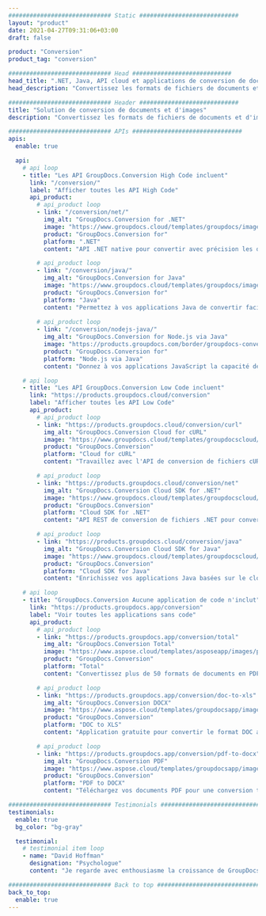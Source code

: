 ```yaml
---
############################# Static ############################
layout: "product"
date: 2021-04-27T09:31:06+03:00
draft: false

product: "Conversion"
product_tag: "conversion"

############################# Head ############################
head_title: ".NET, Java, API cloud et applications de conversion de documents par GroupDocs"
head_description: "Convertissez les formats de fichiers de documents et d'images populaires sur n'importe quelle plate-forme avec des solutions basées sur des applications et des API."

############################# Header ############################
title: "Solution de conversion de documents et d'images"
description: "Convertissez les formats de fichiers de documents et d'images populaires sur n'importe quelle plate-forme avec des solutions basées sur des applications et des API."

############################# APIs ###############################
apis:
  enable: true

  api:
    # api loop
    - title: "Les API GroupDocs.Conversion High Code incluent"
      link: "/conversion/"
      label: "Afficher toutes les API High Code"
      api_product:
        # api_product loop
        - link: "/conversion/net/"
          img_alt: "GroupDocs.Conversion for .NET"
          image: "https://www.groupdocs.cloud/templates/groupdocs/images/product-logos/groupdocs-conversion-net.png"
          product: "GroupDocs.Conversion for"
          platform: ".NET"
          content: "API .NET native pour convertir avec précision les documents et les formats de fichiers image dans tous les types d'application .NET. Prend en charge l'ajout de filigranes d'image lors de la conversion."

        # api_product loop
        - link: "/conversion/java/"
          img_alt: "GroupDocs.Conversion for Java"
          image: "https://www.groupdocs.cloud/templates/groupdocs/images/product-logos/groupdocs-conversion-java.png"
          product: "GroupDocs.Conversion for"
          platform: "Java"
          content: "Permettez à vos applications Java de convertir facilement entre tous les formats de documents standard de l'industrie, y compris Microsoft Office, PDF, HTML, images et bien d'autres."
        
        # api_product loop
        - link: "/conversion/nodejs-java/"
          img_alt: "GroupDocs.Conversion for Node.js via Java"
          image: "https://products.groupdocs.com/border/groupdocs-conversion-nodejs-java.svg"
          product: "GroupDocs.Conversion for"
          platform: "Node.js via Java"
          content: "Donnez à vos applications JavaScript la capacité de gérer facilement les conversions entre tous les principaux formats de documents, tels que Microsoft Office, PDF, HTML, images, et plus encore."

    # api loop
    - title: "Les API GroupDocs.Conversion Low Code incluent"
      link: "https://products.groupdocs.cloud/conversion"
      label: "Afficher toutes les API Low Code"
      api_product:
        # api_product loop
        - link: "https://products.groupdocs.cloud/conversion/curl"
          img_alt: "GroupDocs.Conversion Cloud for cURL"
          image: "https://www.groupdocs.cloud/templates/groupdocscloud/images/sdk/272x272/groupdocs_conversion-for-curl.png"
          product: "GroupDocs.Conversion"
          platform: "Cloud for cURL"
          content: "Travaillez avec l'API de conversion de fichiers cURL RESTful pour convertir facilement Microsoft Office, PDF, e-mail, projet, HTML et d'autres formats de fichiers courants dans vos applications."

        # api_product loop
        - link: "https://products.groupdocs.cloud/conversion/net"
          img_alt: "GroupDocs.Conversion Cloud SDK for .NET"
          image: "https://www.groupdocs.cloud/templates/groupdocscloud/images/sdk/272x272/groupdocs_conversion-for-net.png"
          product: "GroupDocs.Conversion"
          platform: "Cloud SDK for .NET"
          content: "API REST de conversion de fichiers .NET pour convertir facilement Microsoft Office, PDF, e-mail, projet, HTML et d'autres formats de fichiers courants sur n'importe quelle plate-forme à l'aide de Cloud SDK."

        # api_product loop
        - link: "https://products.groupdocs.cloud/conversion/java"
          img_alt: "GroupDocs.Conversion Cloud SDK for Java"
          image: "https://www.groupdocs.cloud/templates/groupdocscloud/images/sdk/272x272/groupdocs_conversion-for-java.png"
          product: "GroupDocs.Conversion"
          platform: "Cloud SDK for Java"
          content: "Enrichissez vos applications Java basées sur le cloud avec des fonctionnalités avancées de conversion de documents sur n'importe quelle plate-forme capable d'appeler des API REST."

    # api loop
    - title: "GroupDocs.Conversion Aucune application de code n'inclut"
      link: "https://products.groupdocs.app/conversion"
      label: "Voir toutes les applications sans code"
      api_product:
        # api_product loop
        - link: "https://products.groupdocs.app/conversion/total"
          img_alt: "GroupDocs.Conversion Total"
          image: "https://www.aspose.cloud/templates/asposeapp/images/products/logo/aspose_conversion-app.png"
          product: "GroupDocs.Conversion"
          platform: "Total"
          content: "Convertissez plus de 50 formats de documents en PDF, XLSX, DOCX, XPS, HTML et plus encore."

        # api_product loop
        - link: "https://products.groupdocs.app/conversion/doc-to-xls"
          img_alt: "GroupDocs.Conversion DOCX"
          image: "https://www.aspose.cloud/templates/groupdocsapp/images/products/logo/groupdocs_words-app.png"
          product: "GroupDocs.Conversion"
          platform: "DOC to XLS"
          content: "Application gratuite pour convertir le format DOC au format XLS à partir de n'importe quel navigateur Web."

        # api_product loop
        - link: "https://products.groupdocs.app/conversion/pdf-to-docx"
          img_alt: "GroupDocs.Conversion PDF"
          image: "https://www.aspose.cloud/templates/groupdocsapp/images/products/logo/groupdocs_pdf-app.png"
          product: "GroupDocs.Conversion"
          platform: "PDF to DOCX"
          content: "Téléchargez vos documents PDF pour une conversion transparente au format Word (DOCX)."

############################# Testimonials ###############################
testimonials:
  enable: true
  bg_color: "bg-gray"

  testimonial:
    # testimonial item loop
    - name: "David Hoffman"
      designation: "Psychologue"
      content: "Je regarde avec enthousiasme la croissance de GroupDocs. La réactivité de toute votre équipe m'a beaucoup aidé, lorsque je parle à quelqu'un chez GroupDocs, je peux garantir que quelqu'un écoute et fait bouger les choses."

############################# Back to top ###############################
back_to_top:
  enable: true
---
```

